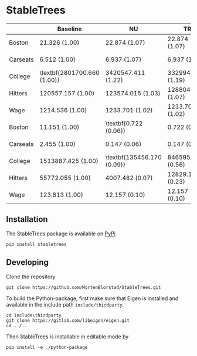 # StableTrees


|          | Baseline                    | NU                         | TR                 | SL                       | ABU                      | BABU                       |
|----------|-----------------------------|----------------------------|--------------------|--------------------------|--------------------------|----------------------------|
| Boston   | 21.326 (1.00)               | 22.874 (1.07)              | 22.874 (1.07)      | 21.879 (1.03)            | 20.975 (0.98)            | \textbf{18.813 (0.88)}     |
| Carseats | 6.512 (1.00)                | 6.937 (1.07)               | 6.937 (1.07)       | 6.823 (1.05)             | \textbf{6.507 (1.00)}    | 6.531 (1.00)               |
| College  | \textbf{2801700.660 (1.00)} | 3420547.411 (1.22)         | 3329944.881 (1.19) | 3192454.561 (1.14)       | 2918508.528 (1.04)       | 2886392.353 (1.03)         |
| Hitters  | 120557.157 (1.00)           | 123574.015 (1.03)          | 128804.004 (1.07)  | 122364.386 (1.01)        | 116871.759 (0.97)        | \textbf{113851.957 (0.94)} |
| Wage     | 1214.536 (1.00)             | 1233.701 (1.02)            | 1233.701 (1.02)    | 1232.200 (1.01)          | \textbf{1211.076 (1.00)} | 1216.604 (1.00)            |
| Boston   | 11.151 (1.00)               | \textbf{0.722 (0.06)}      | 0.722 (0.06)       | 1.224 (0.11)             | 10.135 (0.91)            | 6.873 (0.62)               |
| Carseats | 2.455 (1.00)                | 0.147 (0.06)               | 0.147 (0.06)       | \textbf{0.084 (0.03)}    | 1.967 (0.80)             | 0.749 (0.31)               |
| College  | 1513887.425 (1.00)          | \textbf{135456.170 (0.09)} | 846595.179 (0.56)  | 161846.572 (0.11)        | 1391364.344 (0.92)       | 930181.108 (0.61)          |
| Hitters  | 55772.055 (1.00)            | 4007.482 (0.07)            | 12829.108 (0.23)   | \textbf{2263.973 (0.04)} | 50532.190 (0.91)         | 28467.977 (0.51)           |
| Wage     | 123.813 (1.00)              | 12.157 (0.10)              | 12.157 (0.10)      | \textbf{5.975 (0.05)}    | 90.043 (0.73)            | 34.243 (0.28)              |



## Installation

The StableTrees package is available on [PyPi](https://pypi.org/project/stabletrees/)

```
pip install stabletrees
```

## Developing
Clone the repository
```git
git clone https://github.com/MortenBlorstad/StableTrees.git
```

To build the Python-package, first make sure that Eigen is installed and available in the include path `include/thirdparty`.

```
cd include\thirdparty
git clone https://gitlab.com/libeigen/eigen.git
cd ../..
```
Then StableTrees is installable in editable mode by
```
pip install -e ./python-package
```
